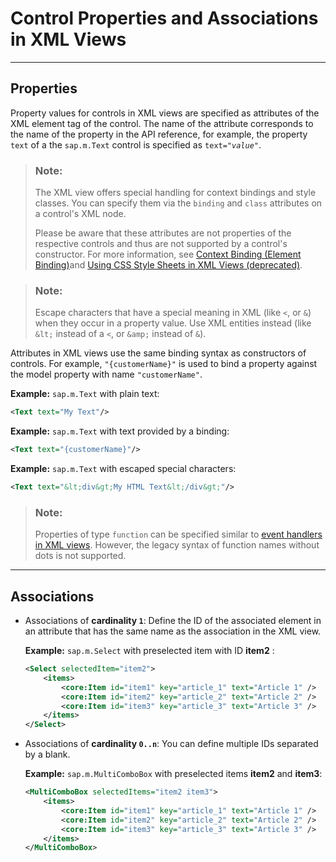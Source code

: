 <!-- loio5ee3be4727864bb08b991414e0428e38 -->

# Control Properties and Associations in XML Views

***

## Properties

Property values for controls in XML views are specified as attributes of the XML element tag of the control. The name of the attribute corresponds to the name of the property in the API reference, for example, the property `text` of a the `sap.m.Text` control is specified as <code>text="<i>value</i>"</code>.

> ### Note:  
> The XML view offers special handling for context bindings and style classes. You can specify them via the `binding` and `class` attributes on a control's XML node.
> 
> Please be aware that these attributes are not properties of the respective controls and thus are not supported by a control's constructor. For more information, see [Context Binding \(Element Binding\)](context-binding-element-binding-91f05e8.md)and [Using CSS Style Sheets in XML Views \(deprecated\)](using-css-style-sheets-in-xml-views-deprecated-b564935.md).

> ### Note:  
> Escape characters that have a special meaning in XML \(like `<`, or `&`\) when they occur in a property value. Use XML entities instead \(like `&lt;` instead of a `<`, or `&amp;` instead of `&`\).

Attributes in XML views use the same binding syntax as constructors of controls. For example, `"{customerName}"` is used to bind a property against the model property with name `"customerName"`.

**Example:** `sap.m.Text` with plain text:

```xml
<Text text="My Text"/>
```

**Example:** `sap.m.Text` with text provided by a binding:

```xml
<Text text="{customerName}"/>
```

**Example:** `sap.m.Text` with escaped special characters:

```xml
<Text text="&lt;div&gt;My HTML Text&lt;/div&gt;"/>
```

> ### Note:  
> Properties of type `function` can be specified similar to [event handlers in XML views](handling-events-in-xml-views-b0fb4de.md). However, the legacy syntax of function names without dots is not supported.

***

## Associations

-   Associations of **cardinality `1`**: Define the ID of the associated element in an attribute that has the same name as the association in the XML view.

    **Example:** `sap.m.Select` with preselected item with ID **item2** :

    ```xml
    <Select selectedItem="item2">
        <items>
            <core:Item id="item1" key="article_1" text="Article 1" />
            <core:Item id="item2" key="article_2" text="Article 2" />
            <core:Item id="item3" key="article_3" text="Article 3" />
        </items>
    </Select>
    ```

-   Associations of **cardinality `0..n`**: You can define multiple IDs separated by a blank.

    **Example:** `sap.m.MultiComboBox` with preselected items **item2** and **item3**:

    ```xml
    <MultiComboBox selectedItems="item2 item3">
        <items>
            <core:Item id="item1" key="article_1" text="Article 1" />
            <core:Item id="item2" key="article_2" text="Article 2" />
            <core:Item id="item3" key="article_3" text="Article 3" />
        </items>
    </MultiComboBox>
    ```


